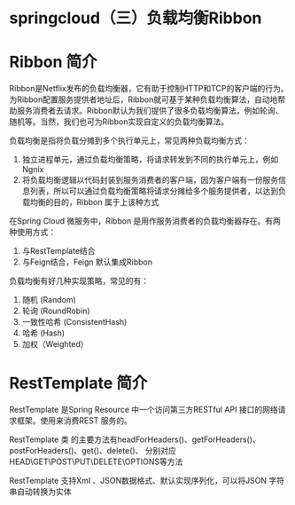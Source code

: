 # springcloud（三）负载均衡Ribbon



# Ribbon 简介

Ribbon是Netflix发布的负载均衡器，它有助于控制HTTP和TCP的客户端的行为。为Ribbon配置服务提供者地址后，Ribbon就可基于某种负载均衡算法，自动地帮助服务消费者去请求。Ribbon默认为我们提供了很多负载均衡算法，例如轮询、随机等。当然，我们也可为Ribbon实现自定义的负载均衡算法。



负载均衡是指将负载分摊到多个执行单元上，常见两种负载均衡方式：

1. 独立进程单元，通过负载均衡策略，将请求转发到不同的执行单元上，例如Ngnix
2. 将负载均衡逻辑以代码封装到服务消费者的客户端，因为客户端有一份服务信息列表，所以可以通过负载均衡策略将请求分摊给多个服务提供者，以达到负载均衡的目的，Ribbon  属于上该种方式



在Spring Cloud 微服务中，Ribbon 是用作服务消费者的负载均衡器存在。有两种使用方式：

1. 与RestTemplate结合
2. 与Feign结合，Feign 默认集成Ribbon



负载均衡有好几种实现策略，常见的有：

1. 随机 (Random)
2. 轮询 (RoundRobin)
3. 一致性哈希 (ConsistentHash)
4. 哈希 (Hash)
5. 加权（Weighted）



# RestTemplate 简介

RestTemplate 是Spring Resource 中一个访问第三方RESTful API 接口的网络请求框架。使用来消费REST 服务的。

RestTemplate 类 的主要方法有headForHeaders()、getForHeaders()、postForHeaders()、get()、delete()、 分别对应HEAD\GET\POST\PUT\DELETE\OPTIONS等方法

RestTemplate 支持Xml 、JSON数据格式、默认实现序列化，可以将JSON 字符串自动转换为实体




